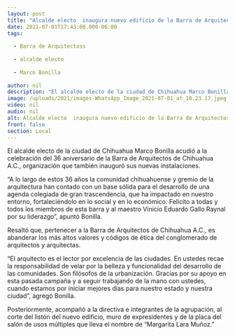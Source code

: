```yaml
---
layout: post
title: "Alcalde electo  inaugura nuevo edificio de la Barra de Arquitectos"
date: 2021-07-01T17:43:00.000-06:00
tags:
  
  - Barra de Arquitectoss
  
  - alcalde electo
  
  - Marco Bonilla
  
author: nil
description: "El alcalde electo de la ciudad de Chihuahua Marco Bonilla acudió a la celebración del 36 aniversario de la Barra de Arquitectos de Chihuahua A.C."
image: /uploads/2021/images-WhatsApp_Image_2021-07-01_at_10.23.17.jpeg
video: nil
audio: nil
alt: Alcalde electo  inaugura nuevo edificio de la Barra de Arquitectos
front: false
section: Local
---
```


El alcalde electo de la ciudad de Chihuahua Marco Bonilla acudió a la celebración del 36 aniversario de la Barra de Arquitectos de Chihuahua A.C., organización que también inauguró sus nuevas instalaciones. 

“A lo largo de estos 36 años la comunidad chihuahuense y gremio de la arquitectura han contado con un base sólida para el desarrollo de una agenda colegiada de gran trascendencia, que ha impactado en nuestro entorno, fortaleciéndolo en lo social y en lo económico. Felicito a todas y todos los miembros de esta barra y al maestro Vinicio Eduardo Gallo Raynal por su liderazgo”, apuntó Bonilla.

Resaltó que, pertenecer a la Barra de Arquitectos de Chihuahua A.C., es abanderar los más altos valores y códigos de ética del conglomerado de arquitectos y arquitectas.

“El arquitecto es el lector por excelencia de las ciudades. En ustedes recae la responsabilidad de velar por la belleza y funcionalidad del desarrollo de las comunidades. Son filósofos de la urbanización. Gracias por su apoyo en esta pasada campaña y a seguir trabajando de la mano con ustedes, cuando estamos por iniciar mejores días para nuestro estado y nuestra ciudad”, agregó Bonilla.

Posteriormente, acompañó a la directiva e integrantes de la agrupación, al corte del listón del nuevo edificio, muro de expresidentes y de la placa del salón de usos múltiples que lleva el nombre de “Margarita Lara Muñoz.”